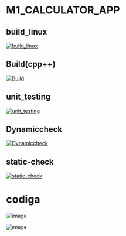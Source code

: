 # M1_CALCULATOR_APP
## build_linux
[![build_linux](https://github.com/chittiravi10/M1_project_APP/actions/workflows/build_linux.yml/badge.svg)](https://github.com/chittiravi10/M1_project_APP/actions/workflows/build_linux.yml)
## Build(cpp++)
[![Build](https://github.com/chittiravi10/M1_project_APP/actions/workflows/c-cpp.yml/badge.svg)](https://github.com/chittiravi10/M1_project_APP/actions/workflows/c-cpp.yml)
## unit_testing
[![unit_testing](https://github.com/chittiravi10/M1_project_APP/actions/workflows/unity.yml/badge.svg)](https://github.com/chittiravi10/M1_project_APP/actions/workflows/unity.yml)
## Dynamiccheck
[![Dynamiccheck](https://github.com/chittiravi10/M1_project_APP/actions/workflows/Dynamiccheck.yml/badge.svg)](https://github.com/chittiravi10/M1_project_APP/actions/workflows/Dynamiccheck.yml)
## static-check
[![static-check](https://github.com/chittiravi10/M1_project_APP/actions/workflows/static-check.yml/badge.svg)](https://github.com/chittiravi10/M1_project_APP/actions/workflows/static-check.yml)

# codiga
![image](https://user-images.githubusercontent.com/94339884/156712842-ca2e26e5-2d64-441e-a8ed-a683be35904c.png)

![image](https://user-images.githubusercontent.com/94339884/156712873-29e83885-8253-40c2-9b58-f4eccd810cf9.png)

